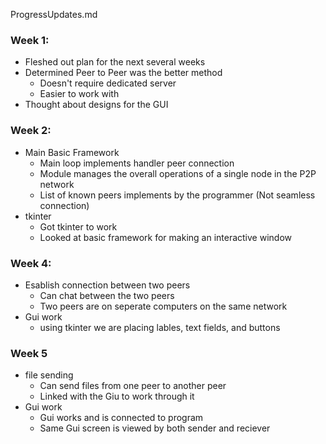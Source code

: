 ProgressUpdates.md
### Week 1: 
- Fleshed out plan for the next several weeks
- Determined Peer to Peer was the better method
	- Doesn't require dedicated server
	- Easier to work with
- Thought about designs for the GUI
### Week 2: 
- Main Basic Framework
	- Main loop implements handler peer connection
	- Module manages the overall operations of a single node in the P2P network
	- List of known peers implements by the programmer (Not seamless connection)
- tkinter
	- Got tkinter to work
	- Looked at basic framework for making an interactive window
### Week 4:
- Esablish connection between two peers
    - Can chat between the two peers 
    - Two peers are on seperate computers on the same network
- Gui work
    - using tkinter we are placing lables, text fields, and buttons
### Week 5
- file sending
    - Can send files from one peer to another peer
    - Linked with the Giu to work through it
- Gui work
    - Gui works and is connected to program
    - Same Gui screen is viewed by both sender and reciever
    